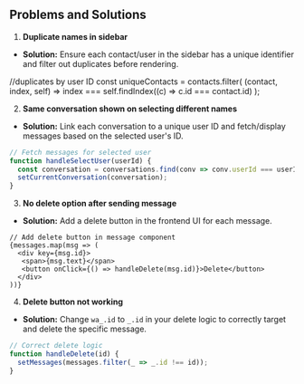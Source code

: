 
## Problems and Solutions

1. **Duplicate names in sidebar**
  - **Solution:** Ensure each contact/user in the sidebar has a unique identifier and filter out duplicates before rendering.
  
  //duplicates by user ID
  const uniqueContacts = contacts.filter(
    (contact, index, self) =>
     index === self.findIndex((c) => c.id === contact.id)
  );


2. **Same conversation shown on selecting different names**
  - **Solution:** Link each conversation to a unique user ID and fetch/display messages based on the selected user's ID.
  ```js
  // Fetch messages for selected user
  function handleSelectUser(userId) {
    const conversation = conversations.find(conv => conv.userId === userId);
    setCurrentConversation(conversation);
  }
  ```

3. **No delete option after sending message**
  - **Solution:** Add a delete button in the frontend UI for each message.
  ```
  // Add delete button in message component
  {messages.map(msg => (
    <div key={msg.id}>
     <span>{msg.text}</span>
     <button onClick={() => handleDelete(msg.id)}>Delete</button>
    </div>
  ))}
  ```

4. **Delete button not working**
  - **Solution:** Change `wa_.id` to `_.id` in your delete logic to correctly target and delete the specific message.
  ```js
  // Correct delete logic
  function handleDelete(id) {
    setMessages(messages.filter(_ => _.id !== id));
  }
  ```
```